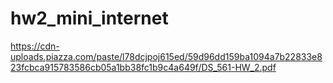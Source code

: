 # hw2_mini_internet

https://cdn-uploads.piazza.com/paste/l78dcjpoj615ed/59d96dd159ba1094a7b22833e823fcbca915783586cb05a1bb38fc1b9c4a649f/DS_561-HW_2.pdf
